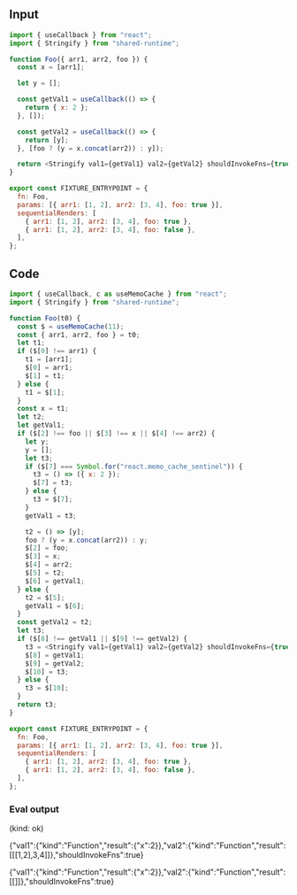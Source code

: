
## Input

```javascript
import { useCallback } from "react";
import { Stringify } from "shared-runtime";

function Foo({ arr1, arr2, foo }) {
  const x = [arr1];

  let y = [];

  const getVal1 = useCallback(() => {
    return { x: 2 };
  }, []);

  const getVal2 = useCallback(() => {
    return [y];
  }, [foo ? (y = x.concat(arr2)) : y]);

  return <Stringify val1={getVal1} val2={getVal2} shouldInvokeFns={true} />;
}

export const FIXTURE_ENTRYPOINT = {
  fn: Foo,
  params: [{ arr1: [1, 2], arr2: [3, 4], foo: true }],
  sequentialRenders: [
    { arr1: [1, 2], arr2: [3, 4], foo: true },
    { arr1: [1, 2], arr2: [3, 4], foo: false },
  ],
};

```

## Code

```javascript
import { useCallback, c as useMemoCache } from "react";
import { Stringify } from "shared-runtime";

function Foo(t0) {
  const $ = useMemoCache(11);
  const { arr1, arr2, foo } = t0;
  let t1;
  if ($[0] !== arr1) {
    t1 = [arr1];
    $[0] = arr1;
    $[1] = t1;
  } else {
    t1 = $[1];
  }
  const x = t1;
  let t2;
  let getVal1;
  if ($[2] !== foo || $[3] !== x || $[4] !== arr2) {
    let y;
    y = [];
    let t3;
    if ($[7] === Symbol.for("react.memo_cache_sentinel")) {
      t3 = () => ({ x: 2 });
      $[7] = t3;
    } else {
      t3 = $[7];
    }
    getVal1 = t3;

    t2 = () => [y];
    foo ? (y = x.concat(arr2)) : y;
    $[2] = foo;
    $[3] = x;
    $[4] = arr2;
    $[5] = t2;
    $[6] = getVal1;
  } else {
    t2 = $[5];
    getVal1 = $[6];
  }
  const getVal2 = t2;
  let t3;
  if ($[8] !== getVal1 || $[9] !== getVal2) {
    t3 = <Stringify val1={getVal1} val2={getVal2} shouldInvokeFns={true} />;
    $[8] = getVal1;
    $[9] = getVal2;
    $[10] = t3;
  } else {
    t3 = $[10];
  }
  return t3;
}

export const FIXTURE_ENTRYPOINT = {
  fn: Foo,
  params: [{ arr1: [1, 2], arr2: [3, 4], foo: true }],
  sequentialRenders: [
    { arr1: [1, 2], arr2: [3, 4], foo: true },
    { arr1: [1, 2], arr2: [3, 4], foo: false },
  ],
};

```
      
### Eval output
(kind: ok) <div>{"val1":{"kind":"Function","result":{"x":2}},"val2":{"kind":"Function","result":[[[1,2],3,4]]},"shouldInvokeFns":true}</div>
<div>{"val1":{"kind":"Function","result":{"x":2}},"val2":{"kind":"Function","result":[[]]},"shouldInvokeFns":true}</div>